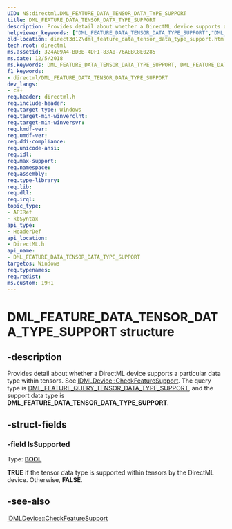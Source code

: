 ```yaml
---
UID: NS:directml.DML_FEATURE_DATA_TENSOR_DATA_TYPE_SUPPORT
title: DML_FEATURE_DATA_TENSOR_DATA_TYPE_SUPPORT
description: Provides detail about whether a DirectML device supports a particular data type within tensors.
helpviewer_keywords: ["DML_FEATURE_DATA_TENSOR_DATA_TYPE_SUPPORT","DML_FEATURE_DATA_TENSOR_DATA_TYPE_SUPPORT structure","direct3d12.dml_feature_data_tensor_data_type_support","directml/DML_FEATURE_DATA_TENSOR_DATA_TYPE_SUPPORT"]
old-location: direct3d12\dml_feature_data_tensor_data_type_support.htm
tech.root: directml
ms.assetid: 324A09A4-BDBB-4DF1-83A0-76AEBC8E0285
ms.date: 12/5/2018
ms.keywords: DML_FEATURE_DATA_TENSOR_DATA_TYPE_SUPPORT, DML_FEATURE_DATA_TENSOR_DATA_TYPE_SUPPORT structure, direct3d12.dml_feature_data_tensor_data_type_support, directml/DML_FEATURE_DATA_TENSOR_DATA_TYPE_SUPPORT
f1_keywords:
- directml/DML_FEATURE_DATA_TENSOR_DATA_TYPE_SUPPORT
dev_langs:
- c++
req.header: directml.h
req.include-header: 
req.target-type: Windows
req.target-min-winverclnt: 
req.target-min-winversvr: 
req.kmdf-ver: 
req.umdf-ver: 
req.ddi-compliance: 
req.unicode-ansi: 
req.idl: 
req.max-support: 
req.namespace: 
req.assembly: 
req.type-library: 
req.lib: 
req.dll: 
req.irql: 
topic_type:
- APIRef
- kbSyntax
api_type:
- HeaderDef
api_location:
- DirectML.h
api_name:
- DML_FEATURE_DATA_TENSOR_DATA_TYPE_SUPPORT
targetos: Windows
req.typenames: 
req.redist: 
ms.custom: 19H1
---
```


# DML_FEATURE_DATA_TENSOR_DATA_TYPE_SUPPORT structure


## -description






Provides detail about whether a DirectML device supports a particular data type within tensors. See [IDMLDevice::CheckFeatureSupport](/windows/desktop/api/directml/nf-directml-idmldevice-checkfeaturesupport). The query type is [DML_FEATURE_QUERY_TENSOR_DATA_TYPE_SUPPORT](/windows/desktop/api/directml/ns-directml-dml_feature_query_tensor_data_type_support), and
      the support data type is <b>DML_FEATURE_DATA_TENSOR_DATA_TYPE_SUPPORT</b>.


## -struct-fields




### -field IsSupported

Type: <b><a href="https://docs.microsoft.com/windows/desktop/WinProg/windows-data-types">BOOL</a></b>

<b>TRUE</b> if the tensor data type is supported within tensors by the DirectML device. Otherwise, <b>FALSE</b>.


## -see-also




[IDMLDevice::CheckFeatureSupport](/windows/desktop/api/directml/nf-directml-idmldevice-checkfeaturesupport)
 

 

